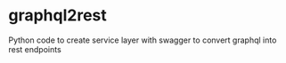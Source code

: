 # graphql2rest
Python code to create service layer with swagger to convert graphql into rest endpoints
